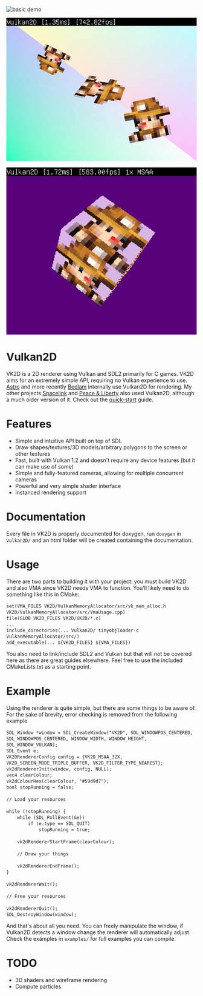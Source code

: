 ![basic demo](https://i.imgur.com/InP0Sou.gif)

![another demo](assets/gif.gif)

![another demo](examples/retrolook/example.gif)

Vulkan2D
========
VK2D is a 2D renderer using Vulkan and SDL2 primarily for C games. VK2D aims for an extremely
simple API, requiring no Vulkan experience to use. [Astro](https://github.com/PaoloMazzon/Astro)
and more recently [Bedlam](https://github.com/PaoloMazzon/Bedlam) internally use Vulkan2D for
rendering. My other projects [Spacelink](https://github.com/PaoloMazzon/Spacelink) and
[Peace & Liberty](https://github.com/PaoloMazzon/PeacenLiberty) also used Vulkan2D, although
a much older version of it. Check out the [quick-start](docs/QuickStart.md) guide.

Features
========

 + Simple and intuitive API built on top of SDL
 + Draw shapes/textures/3D models/arbitrary polygons to the screen or other textures
 + Fast, built with Vulkan 1.2 and doesn't require any device features (but it can make use of some)
 + Simple and fully-featured cameras, allowing for multiple concurrent cameras
 + Powerful and very simple shader interface
 + Instanced rendering support

Documentation
=============
Every file in VK2D is properly documented for doxygen, run `doxygen` in `Vulkan2D/` and an html
folder will be created containing the documentation.

Usage
=====
There are two parts to building it with your project: you must build VK2D and also VMA since
VK2D needs VMA to function. You'll likely need to do something like this in CMake:

    set(VMA_FILES VK2D/VulkanMemoryAllocator/src/vk_mem_alloc.h VK2D/VulkanMemoryAllocator/src/VmaUsage.cpp)
    file(GLOB VK2D_FILES VK2D/VK2D/*.c)
    ...
    include_directories(... Vulkan2D/ tinyobjloader-c VulkanMemoryAllocator/src/)
    add_executable(... ${VK2D_FILES} ${VMA_FILES})
   
You also need to link/include SDL2 and Vulkan but that will not be covered here as there are 
great guides elsewhere. Feel free to use the included CMakeLists.txt as a starting point.

Example
=======
Using the renderer is quite simple, but there are some things to be aware of. For the sake
of brevity, error checking is removed from the following example

    SDL_Window *window = SDL_CreateWindow("VK2D", SDL_WINDOWPOS_CENTERED, SDL_WINDOWPOS_CENTERED, WINDOW_WIDTH, WINDOW_HEIGHT, SDL_WINDOW_VULKAN);
   	SDL_Event e;
   	VK2DRendererConfig config = {VK2D_MSAA_32X, VK2D_SCREEN_MODE_TRIPLE_BUFFER, VK2D_FILTER_TYPE_NEAREST};
    vk2dRendererInit(window, config, NULL);
    vec4 clearColour;
    vk2dColourHex(clearColour, "#59d9d7");
    bool stopRunning = false;
    
    // Load your resources
    
   	while (!stopRunning) {
   		while (SDL_PollEvent(&e))
   			if (e.type == SDL_QUIT)
   				stopRunning = true;
    
   		vk2dRendererStartFrame(clearColour);
   		
   		// Draw your things
   		
   		vk2dRendererEndFrame();
   	}
    
   	vk2dRendererWait();
   	
   	// Free your resources
   	
   	vk2dRendererQuit();
   	SDL_DestroyWindow(window);

And that's about all you need. You can freely manipulate the window, if Vulkan2D detects
a window change the renderer will automatically adjust. Check the examples in `examples/`
for full examples you can compile.

TODO
====

 + 3D shaders and wireframe rendering
 + Compute particles